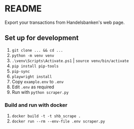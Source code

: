 # README

Export your transactions from Handelsbanken's web page.

## Set up for development

1. `git clone ... && cd ...`
1. `python -m venv venv`
1. `.\venv\Scripts\Activate.ps1` | `source venv/bin/activate`
1. `pip install pip-tools`
1. `pip-sync`
1. `playwright install`
1. Copy `example.env` to `.env`
1. Edit `.env` as required
1. Run with `python scraper.py`

### Build and run with docker

1. `docker build -t -t shb_scrape .`
1. `docker run --rm --env-file .env scraper.py`
